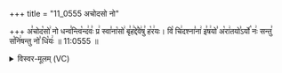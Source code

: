 +++
title = "11_0555 अचोदसो नो"

+++
अ꣣चोद꣡सो꣢ नो धन्व꣣न्त्वि꣡न्द꣢वः꣣ प्र꣢ स्वा꣣ना꣡सो꣢ बृ꣣ह꣢द्दे꣣वे꣢षु꣣ ह꣡र꣢यः। वि꣡ चि꣢दश्ना꣣ना꣢ इ꣣ष꣢यो꣣ अ꣡रा꣢तयो꣣ऽर्यो꣡ नः꣢ सन्तु꣣ स꣡नि꣢षन्तु नो꣣ धि꣡यः꣢ ॥ 11:0555 ॥

<details><summary>विस्वर-मूलम् (VC)</summary>

अचोदसो नो धन्वन्त्विन्दवः प्र स्वानासो बृहद्देवेषु हरयः । वि चिदश्नाना इषयो अरातयोऽर्यो नः सन्तु सनिषन्तु नो धियः ॥५५५॥
</details>